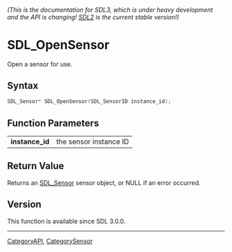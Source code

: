 ###### (This is the documentation for SDL3, which is under heavy development and the API is changing! [SDL2](https://wiki.libsdl.org/SDL2/) is the current stable version!)
# SDL_OpenSensor

Open a sensor for use.

## Syntax

```c
SDL_Sensor* SDL_OpenSensor(SDL_SensorID instance_id);

```

## Function Parameters

|                     |                        |
| ------------------- | ---------------------- |
| **instance_id**     | the sensor instance ID |

## Return Value

Returns an [SDL_Sensor](SDL_Sensor) sensor object, or NULL if an error
occurred.

## Version

This function is available since SDL 3.0.0.

----
[CategoryAPI](CategoryAPI), [CategorySensor](CategorySensor)

